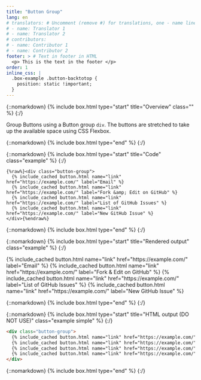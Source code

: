 ```yaml
---
title: "Button Group"
lang: en
# translators: # Uncomment (remove #) for translations, one - name line per translator.
# - name: Translator 1
# - name: Translator 2
# contributors:
# - name: Contributor 1
# - name: Contributor 2
footer: > # Text in footer in HTML
  <p> This is the text in the footer </p>
order: 1
inline_css: |
  .box-example .button-backtotop {
    position: static !important;
  }
---
```


{::nomarkdown}
{% include box.html type="start" title="Overview" class="" %}
{:/}

Group Buttons using a Button group `div`. The buttons are stretched to take up the available space using CSS Flexbox.

{::nomarkdown}
{% include box.html type="end" %}
{:/}

{::nomarkdown}
{% include box.html type="start" title="Code" class="example" %}
{:/}

```liquid
{%raw%}<div class="button-group">
  {% include_cached button.html name="link" href="https://example.com/" label="Email" %}
  {% include_cached button.html name="link" href="https://example.com/" label="Fork &amp; Edit on GitHub" %}
  {% include_cached button.html name="link" href="https://example.com/" label="List of GitHub Issues" %}
  {% include_cached button.html name="link" href="https://example.com/" label="New GitHub Issue" %}
</div>{%endraw%}
```

{::nomarkdown}
{% include box.html type="end" %}
{:/}


{::nomarkdown}
{% include box.html type="start" title="Rendered output" class="example" %}
{:/}

<div class="button-group">
  {% include_cached button.html name="link" href="https://example.com/" label="Email" %}
  {% include_cached button.html name="link" href="https://example.com/" label="Fork &amp; Edit on GitHub" %}
  {% include_cached button.html name="link" href="https://example.com/" label="List of GitHub Issues" %}
  {% include_cached button.html name="link" href="https://example.com/" label="New GitHub Issue" %}
</div>

{::nomarkdown}
{% include box.html type="end" %}
{:/}

{::nomarkdown}
{% include box.html type="start" title="HTML output (DO NOT USE)" class="example simple" %}
{:/}

```html
<div class="button-group">
  {% include_cached button.html name="link" href="https://example.com/" label="Email" %}
  {% include_cached button.html name="link" href="https://example.com/" label="Fork &amp; Edit on GitHub" %}
  {% include_cached button.html name="link" href="https://example.com/" label="List of GitHub Issues" %}
  {% include_cached button.html name="link" href="https://example.com/" label="New GitHub Issue" %}
</div>
```

{::nomarkdown}
{% include box.html type="end" %}
{:/}
